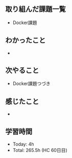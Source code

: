 ## 取り組んだ課題一覧
- Docker課題
## わかったこと
- 
## 次やること
- Docker課題つづき
## 感じたこと
- 
## 学習時間
- Today: 4h
- Total: 265.5h (HC 60日目)
